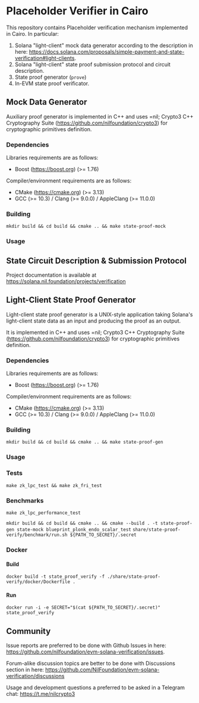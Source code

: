 # Placeholder Verifier in Cairo

This repository contains Placeholder verification mechanism implemented in Cairo. 
In particular:

1. Solana "light-client" mock data generator according to the description in here: https://docs.solana.com/proposals/simple-payment-and-state-verification#light-clients.
2. Solana "light-client" state proof submission protocol and circuit description.
3. State proof generator (`prove`)
4. In-EVM state proof verificator.

## Mock Data Generator

Auxiliary proof generator is implemented in C++ and uses =nil; Crypto3 C++ Cryptography Suite
(https://github.com/nilfoundation/crypto3) for cryptographic primitives definition.

### Dependencies

Libraries requirements are as follows:
* Boost (https://boost.org) (>= 1.76)

Compiler/environment requirements are as follows:
* CMake (https://cmake.org) (>= 3.13)
* GCC (>= 10.3) / Clang (>= 9.0.0) / AppleClang (>= 11.0.0)

### Building

`mkdir build && cd build && cmake .. && make state-proof-mock`

### Usage

## State Circuit Description & Submission Protocol

Project documentation is available at https://solana.nil.foundation/projects/verification

## Light-Client State Proof Generator

Light-client state proof generator is a UNIX-style application taking Solana's light-client state data as an input and producing the proof as an output. 

It is implemented in C++ and uses =nil; Crypto3 C++ Cryptography Suite (https://github.com/nilfoundation/crypto3) for cryptographic primitives definition.

### Dependencies

Libraries requirements are as follows:
* Boost (https://boost.org) (>= 1.76)

Compiler/environment requirements are as follows:
* CMake (https://cmake.org) (>= 3.13)
* GCC (>= 10.3) / Clang (>= 9.0.0) / AppleClang (>= 11.0.0)

### Building

`mkdir build && cd build && cmake .. && make state-proof-gen`

### Usage

### Tests

`make zk_lpc_test && make zk_fri_test`

### Benchmarks


`make zk_lpc_performance_test`

`mkdir build && cd build && cmake .. && cmake --build . -t state-proof-gen state-mock blueprint_plonk_endo_scalar_test`
`share/state-proof-verify/benchmark/run.sh ${PATH_TO_SECRET}/.secret`

### Docker

#### Build
`docker build -t state_proof_verify -f ./share/state-proof-verify/docker/Dockerfile .`

#### Run
`docker run -i -e SECRET="$(cat ${PATH_TO_SECRET}/.secret)" state_proof_verify`

## Community

Issue reports are preferred to be done with Github Issues in here: https://github.com/nilfoundation/evm-solana-verification/issues.

Forum-alike discussion topics are better to be done with Discussions section in here: https://github.com/NilFoundation/evm-solana-verification/discussions

Usage and development questions a preferred to be asked in a Telegram chat: https://t.me/nilcrypto3
